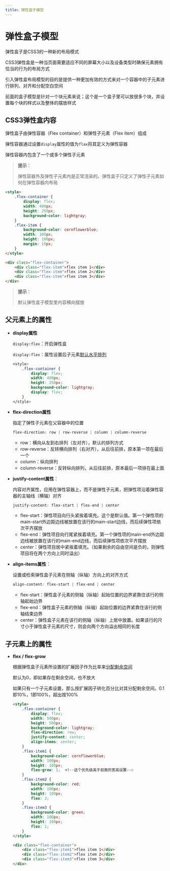 ```yaml
---
title: 弹性盒子模型
---
```




# 弹性盒子模型

弹性盒子是CSS3的一种新的布局模式

CSS3弹性盒是一种当页面需要适应不同的屏幕大小以及设备类型时确保元素拥有恰当的行为的布局方式

引入弹性盒布局模型的目的是提供一种更加有效的方式来对一个容器中的子元素进行排列、对齐和分配空白空间

前面的盒子模型是针对一个块元素来说；这个是一个盒子里可以放很多个块，并设置每个块的样式以及整体的摆放样式



## CSS3弹性盒内容

弹性盒子由弹性容器（Flex container）和弹性子元素（Flex item）组成

弹性容器通过设置`display`属性的值为`flax`将其定义为弹性容器

弹性容器内包含了一个或多个弹性子元素

> **提示**：
>
> 弹性容器外及弹性子元素内是正常渲染的。弹性盒子只定义了弹性子元素如何在弹性容器内布局

```html
<style>
    .flex-container {
        display: flex;
        width: 400px;
        height: 250px;
        background-color: lightgray;
    }
    .flex-item {
        background-color: cornflowerblue;
        width: 100px;
        height: 100px;
        margin: 10px;
    }
</style>

<div class="flex-container">
    <div class="flex-item">flex item 1</div>
    <div class="flex-item">flex item 2</div>
    <div class="flex-item">flex item 3</div>
</div>
```

> **提示**：
>
> 默认弹性盒子模型里内容横向摆放



## 父元素上的属性



- **display属性**

  `display:flex`：开启弹性盒

  `display:flex`：属性设置后子元素<u>默认水平排列</u>

  ```css
  <style>
      .flex-container {
          display: flex;
          width: 400px;
          height: 250px;
          background-color: lightgray;
          display: flex;
      }
  </style>
  ```

  

- **flex-direction属性**

  指定了弹性子元素在父容器中的位置

  ```css
  flex-direction: row | row-reverse | column | column-reverse
  ```

  - row：横向从左到右排列（左对齐），默认的排列方式
  - row-reverse：反转横向排列（右对齐），从后往前排，原本第一项在最后一个
  - column：纵向排列
  - column-reverse：反转纵向排列，从后往前排，原本最后一项排在最上面

   

- **justify-content属性**：

  内容对齐属性，应用在弹性容器上，而不是弹性子元素，把弹性项沿着弹性容器的主轴线（横轴）对齐

  ```css
  justify-content: flex-start | flex-end | center
  ```

  - flex-start：弹性项目向行头紧挨着填充。这个是默认值。第一个弹性项的main-start外边距边线被放置在该行的main-start边线，而后续弹性项依次平齐摆放
  - flex-end：弹性项目向行尾紧挨着填充。第一个弹性项的main-end外边距边线被放置在该行的main-end边线，而后续弹性项依次平齐摆放
  - center：弹性项目居中紧挨着填充。（如果剩余的自由空间是负的，则弹性项目将在两个方向上同时溢出）

   

- **align-items属性**：

  设置或检索弹性盒子元素在侧轴（纵轴）方向上的对齐方式

  ```css
  align-content: flex-start | flex-end | center
  ```

  - flex-start：弹性盒子元素的侧轴（纵轴）起始位置的边界紧靠住该行的侧轴起始边界
  - flex-end：弹性盒子元素的侧轴（纵轴）起始位置的边界紧靠住该行的侧轴结束边界
  - center：弹性盒子元素在该行的侧轴（纵轴）上居中放置。如果该行的尺寸小于弹性盒子元素的尺寸，则会向两个方向溢出相同的长度



## 子元素上的属性



- **flex / flex-grow**

  根据弹性盒子元素所设置的扩展因子作为比率来<u>分配剩余空间</u>

  默认为0，即如果存在剩余空间，也不放大

  如果只有一个子元素设置，那么按扩展因子转化百分比对其分配剩余空间。0.1即10%，1即100%，超出按100%

  ```html
  <style>
      .flex-container {
          display: flex;
          width: 500px;
          height: 500px;
          background-color: lightgray;
          flex-direction: row;
          justify-content: center;
          align-items: center;
      }
      .flex-item1 {
          background-color: cornflowerblue;
          width: 100px;
          height: 100px;
          flex-grow: 1;  <!--这个优先级高于前面的宽高设置-->
      }
      .flex-item2 {
          background-color: red;
          width: 100px;
          height: 100px;
          flex: 2;
      }
      .flex-item3 {
          background-color: green;
          width: 100px;
          height: 100px;
          flex: 1;
      }
  </style>
  
  <div class="flex-container">
      <div class="flex-item1">flex item 1</div>
      <div class="flex-item2">flex item 2</div>
      <div class="flex-item3">flex item 3</div>
  </div>
  ```



